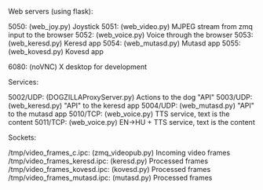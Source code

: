 Web servers (using flask):

5050: (web_joy.py)    Joystick
5051: (web_video.py)  MJPEG stream from zmq input to the browser
5052: (web_voice.py)  Voice through the browser
5053: (web_keresd.py) Keresd app
5054: (web_mutasd.py) Mutasd app
5055: (web_kovesd.py) Kovesd app

6080: (noVNC)         X desktop for development

Services:

5002/UDP: (DOGZILLAProxyServer.py)  Actions to the dog "API"
5003/UDP: (web_keresd.py)           "API" to the keresd app
5004/UDP: (web_mutasd.py)           "API" to the mutasd app
5010/TCP: (web_voice.py)            TTS service, text is the content
5011/TCP: (web_voice.py)            EN->HU + TTS service, text is the content

Sockets:

/tmp/video_frames_c.ipc: (zmq_videopub.py)     Incoming video frames
/tmp/video_frames_keresd.ipc: (keresd.py)      Processed frames
/tmp/video_frames_kovesd.ipc: (kovesd.py)      Processed frames
/tmp/video_frames_mutasd.ipc: (mutasd.py)      Processed frames
